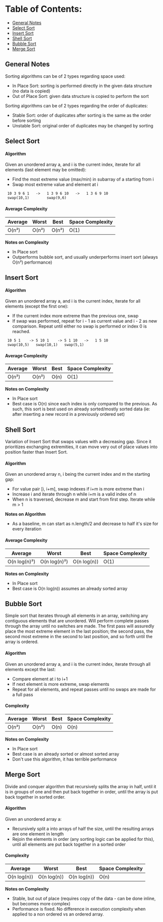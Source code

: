 # Table of Contents:
- [General Notes](#general-notes)
- [Select Sort](#select-sort)
- [Insert Sort](#insert-sort)
- [Shell Sort](#shell-sort)
- [Bubble Sort](#bubble-sort)
- [Merge Sort](#merge-sort)

## General Notes
Sorting algorithms can be of 2 types regarding space used:
- In Place Sort: sorting is performed directly in the given data
  structure (no data is copied)
- Out of Place Sort: given data structure is copied to perform the sort

Sorting algorithms can be of 2 types regarding the order of duplicates:
- Stable Sort: order of duplicates after sorting is the same as the
  order before sorting
- Unstable Sort: original order of duplicates may be changed by sorting

## Select Sort
#### Algorithm
Given an unordered array a, and i is the current index, iterate for all
elements (last element may be omitted):
- Find the most extreme value (max/min) in subarray of a starting from i
- Swap most extreme value and element at i
```
 10 3 9 6 1   ->   1 3 9 6 10   ->   1 3 6 9 10
 swap(10,1)        swap(9,6)
```

#### Average Complexity
| Average | Worst   | Best    | Space Complexity     |
|---------|---------|---------|----------------------|
| O(n²)   | O(n²)   | O(n²)   | O(1)                 |

**Notes on Complexity**
- In Place sort
- Outperforms bubble sort, and usually underperforms insert sort (always
  O(n²) performance)

## Insert Sort
#### Algorithm
Given an unordered array a, and i is the current index, iterate for all
elements (except the first one):
- If the current index more extreme than the previous one, swap  
- If swap was performed, repeat for i - 1 as current value and i - 2 as
  new comparison. Repeat until either no swap is performed or index 0 is
  reached.
```
 10 5 1    -> 5 10 1    -> 5 1 10   ->   1 5 10
 swap(10,5)   swap(10,1)   swap(5,1)
```

#### Average Complexity
| Average | Worst   | Best    | Space Complexity     |
|---------|---------|---------|----------------------|
| O(n²)   | O(n²)   | O(n)    | O(1)                 |

**Notes on Complexity**
- In Place sort
- Best case is O(n) since each index is only compared to the previous.
  As such, this sort is best used on already sorted/mostly sorted data
  (ie: after inserting a new record in a previously ordered set)

## Shell Sort
Variation of Insert Sort that swaps values with a decreasing gap. Since
it prioritizes exchanging extremities, it can move very out of place
values into position faster than Insert Sort.

#### Algorithm
Given an unordered array n, i being the current index and m the starting
gap:
- For value pair [i, i+m], swap indexes if i+m is more extreme than i
- Increase i and iterate through n while i+m is a valid index of n
- When n is traversed, decrease m and start from first step. Iterate
  while m > 1
  
**Notes on Algorithm**
- As a baseline, m can start as n.length/2 and decrease to half it's
  size for every iteration

#### Average Complexity
| Average      | Worst        | Best        | Space Complexity |
|--------------|--------------|-------------|------------------|
| O(n log(n)²) | O(n log(n)²) | O(n log(n)) | O(1)             |

**Notes on Complexity**
- In Place sort
- Best case is O(n log(n)) assumes an already sorted array

## Bubble Sort
Simple sort that iterates through all elements in an array, switching
any contiguous elements that are unordered. Will perform complete passes
through the array until no switches are made. The first pass will
assuredly place the most extreme element in the last position; the
second pass, the second most extreme in the second to last position, and
so forth until the array is ordered.

#### Algorithm
Given an unordered array a, and i is the current index, iterate through
all elements except the last:
- Compare element at i to i+1
- If next element is more extreme, swap elements
- Repeat for all elements, and repeat passes until no swaps are made for
  a full pass
  
  
#### Complexity
| Average      | Worst        | Best        | Space Complexity |
|--------------|--------------|-------------|------------------|
| O(n²)        | O(n²)        | O(n)        | O(n)             |

**Notes on Complexity**
- In Place sort
- Best case is an already sorted or almost sorted array
- Don't use this algorithm, it has terrible performance

## Merge Sort
Divide and conquer algorithm that recursively splits the array in half,
until it is in groups of one and then put back together in order, until
the array is put back together in sorted order.

#### Algorithm
Given an unordered array a:
- Recursively split a into arrays of half the size, until the resulting
  arrays are one element in length
- Rejoin the elements in order (any sorting logic can be applied for
  this), until all elements are put back together in a sorted order
  
#### Complexity
| Average      | Worst        | Best        | Space Complexity |
|--------------|--------------|-------------|------------------|
| O(n log(n))  | O(n log(n))  | O(n log(n)) | O(n)             |

**Notes on Complexity**
- Stable, but out of place (requires copy of the data - can be done
  inline, but becomes more complex)
- Performance is fixed. No difference in execution complexity when
  applied to a non ordered vs an ordered array.